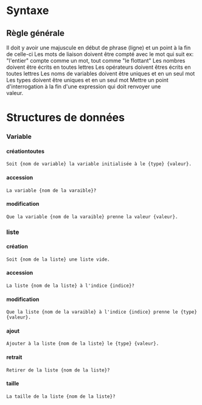 # Syntaxe
## Règle générale
Il doit y avoir une majuscule en début de phrase (ligne) et un point à la fin de celle-ci 
Les mots de liaison doivent être compté avec le mot qui suit ex: "l'entier" compte comme un mot, tout comme "le flottant"
Les nombres doivent être écrits en toutes lettres
Les opérateurs doivent êtres écrits en toutes lettres 
Les noms de variables doivent être uniques et en un seul mot
Les types doivent être uniques et en un seul mot
Mettre un point d'interrogation à la fin d'une expression qui doit renvoyer une  
valeur.

# Structures de données
### Variable
#### créationtoutes 

```
Soit {nom de variable} la variable initialisée à le {type} {valeur}.
```

#### accession
```
La variable {nom de la varaible}?
```

#### modification
```
Que la variable {nom de la varaible} prenne la valeur {valeur}.
```


### liste
#### création 
```
Soit {nom de la liste} une liste vide.
```

#### accession
```
La liste {nom de la liste} à l'indice {indice}?
```

#### modification
```
Que la liste {nom de la varaible} à l'indice {indice} prenne le {type} {valeur}.
```

#### ajout
```
Ajouter à la liste {nom de la liste} le {type} {valeur}.
```

#### retrait
```
Retirer de la liste {nom de la liste}?
```

#### taille
```
La taille de la liste {nom de la liste}?
```

